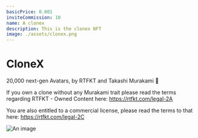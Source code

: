 ```yaml
---
basicPrice: 0.001
inviteCommission: 10
name: A clonex
description: This is the clonex NFT
image: ./assets/clonex.png
---
```


# CloneX

20,000 next-gen Avatars, by RTFKT and Takashi Murakami 🌸

If you own a clone without any Murakami trait please read the terms regarding RTFKT - Owned Content here: <https://rtfkt.com/legal-2A>

You are also entitled to a commercial license, please read the terms to that here: <https://rtfkt.com/legal-2C>

![An image](./assets/clonex.png)

